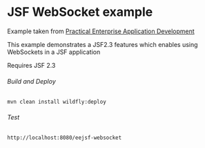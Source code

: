 JSF WebSocket example
=====================================
Example taken from [Practical Enterprise Application Development](http://www.itbuzzpress.com/ebooks/java-ee-7-development-on-wildfly.html)

This example demonstrates a JSF2.3 features which enables using WebSockets in a JSF application

Requires JSF 2.3

###### Build and Deploy
```shell
mvn clean install wildfly:deploy
```

###### Test
```shell
http://localhost:8080/eejsf-websocket
```
